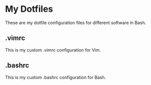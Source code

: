 # My Dotfiles
These are my dotfile configuration files for different software in Bash.
## .vimrc
This is my custom .vimrc configuration for Vim.
## .bashrc
This is my custom .bashrc configuration for Bash.